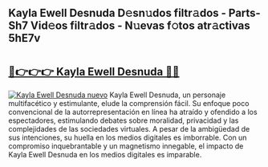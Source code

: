 ## Kayla Ewell Desnuda D𝚎sn𝚞dos filtr𝚊dos - Parts-Sh7 Vid𝚎os filtr𝚊dos - N𝚞evas f𝚘tos atr𝚊ctivas 5hE7v

# <h2><a href="http://mb47euh.tromn.icu/?c=Kayla+Ewell+Desnuda">🔗👉👉👉 Kayla Ewell Desnuda 🔗🔗</a></h2>

[![Kayla Ewell Desnuda nuevo](https://i.imgur.com/pEAQMta.gif)](http://mb47euh.tromn.icu/?c=Kayla+Ewell+Desnuda)
Kayla Ewell Desnuda, un personaje multifacético y estimulante, elude la comprensión fácil. Su enfoque poco convencional de la autorrepresentación en línea ha atraído y ofendido a los espectadores, estimulando debates sobre moralidad, privacidad y las complejidades de las sociedades virtuales. A pesar de la ambigüedad de sus intenciones, su huella en los medios digitales es imborrable. Con un compromiso inquebrantable y un magnetismo innegable, el impacto de Kayla Ewell Desnuda en los medios digitales es imparable.
